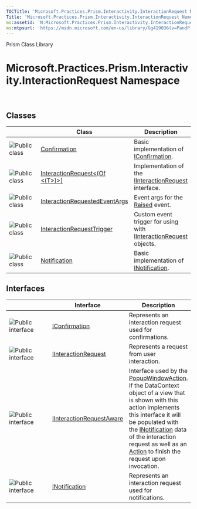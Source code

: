 ```yaml
---
TOCTitle: 'Microsoft.Practices.Prism.Interactivity.InteractionRequest Namespace'
Title: 'Microsoft.Practices.Prism.Interactivity.InteractionRequest Namespace ()'
ms:assetid: 'N:Microsoft.Practices.Prism.Interactivity.InteractionRequest'
ms:mtpsurl: 'https://msdn.microsoft.com/en-us/library/Gg419036(v=PandP.50)'
---
```


Prism Class Library

Microsoft.Practices.Prism.Interactivity.InteractionRequest Namespace
====================================================================

 

Classes
-------

<span id="classToggle"></span>
<table>
<colgroup>
<col width="33%" />
<col width="33%" />
<col width="33%" />
</colgroup>
<thead>
<tr class="header">
<th> </th>
<th>Class</th>
<th>Description</th>
</tr>
</thead>
<tbody>
<tr class="odd">
<td><img src="https://msdn.microsoft.com/en-us/Gg419036.pubclass(en-us,PandP.50).gif" title="Public class" /></td>
<td><a href="https://msdn.microsoft.com/t:microsoft.practices.prism.interactivity.interactionrequest.confirmation">Confirmation</a></td>
<td><div class="summary">
Basic implementation of <a href="https://msdn.microsoft.com/t:microsoft.practices.prism.interactivity.interactionrequest.iconfirmation">IConfirmation</a>.
</div></td>
</tr>
<tr class="even">
<td><img src="https://msdn.microsoft.com/en-us/Gg419036.pubclass(en-us,PandP.50).gif" title="Public class" /></td>
<td><a href="https://msdn.microsoft.com/t:microsoft.practices.prism.interactivity.interactionrequest.interactionrequest%601">InteractionRequest&lt;(Of &lt;(T&gt;)&gt;)</a></td>
<td><div class="summary">
Implementation of the <a href="https://msdn.microsoft.com/t:microsoft.practices.prism.interactivity.interactionrequest.iinteractionrequest">IInteractionRequest</a> interface.
</div></td>
</tr>
<tr class="odd">
<td><img src="https://msdn.microsoft.com/en-us/Gg419036.pubclass(en-us,PandP.50).gif" title="Public class" /></td>
<td><a href="https://msdn.microsoft.com/t:microsoft.practices.prism.interactivity.interactionrequest.interactionrequestedeventargs">InteractionRequestedEventArgs</a></td>
<td><div class="summary">
Event args for the <a href="https://msdn.microsoft.com/e:microsoft.practices.prism.interactivity.interactionrequest.iinteractionrequest.raised">Raised</a> event.
</div></td>
</tr>
<tr class="even">
<td><img src="https://msdn.microsoft.com/en-us/Gg419036.pubclass(en-us,PandP.50).gif" title="Public class" /></td>
<td><a href="https://msdn.microsoft.com/t:microsoft.practices.prism.interactivity.interactionrequest.interactionrequesttrigger">InteractionRequestTrigger</a></td>
<td><div class="summary">
Custom event trigger for using with <a href="https://msdn.microsoft.com/t:microsoft.practices.prism.interactivity.interactionrequest.iinteractionrequest">IInteractionRequest</a> objects.
</div></td>
</tr>
<tr class="odd">
<td><img src="https://msdn.microsoft.com/en-us/Gg419036.pubclass(en-us,PandP.50).gif" title="Public class" /></td>
<td><a href="https://msdn.microsoft.com/t:microsoft.practices.prism.interactivity.interactionrequest.notification">Notification</a></td>
<td><div class="summary">
Basic implementation of <a href="https://msdn.microsoft.com/t:microsoft.practices.prism.interactivity.interactionrequest.inotification">INotification</a>.
</div></td>
</tr>
</tbody>
</table>

Interfaces
----------

<span id="interfaceToggle"></span>
<table>
<colgroup>
<col width="33%" />
<col width="33%" />
<col width="33%" />
</colgroup>
<thead>
<tr class="header">
<th> </th>
<th>Interface</th>
<th>Description</th>
</tr>
</thead>
<tbody>
<tr class="odd">
<td><img src="https://msdn.microsoft.com/en-us/Gg419036.pubinterface(en-us,PandP.50).gif" title="Public interface" /></td>
<td><a href="https://msdn.microsoft.com/t:microsoft.practices.prism.interactivity.interactionrequest.iconfirmation">IConfirmation</a></td>
<td><div class="summary">
Represents an interaction request used for confirmations.
</div></td>
</tr>
<tr class="even">
<td><img src="https://msdn.microsoft.com/en-us/Gg419036.pubinterface(en-us,PandP.50).gif" title="Public interface" /></td>
<td><a href="https://msdn.microsoft.com/t:microsoft.practices.prism.interactivity.interactionrequest.iinteractionrequest">IInteractionRequest</a></td>
<td><div class="summary">
Represents a request from user interaction.
</div></td>
</tr>
<tr class="odd">
<td><img src="https://msdn.microsoft.com/en-us/Gg419036.pubinterface(en-us,PandP.50).gif" title="Public interface" /></td>
<td><a href="https://msdn.microsoft.com/t:microsoft.practices.prism.interactivity.interactionrequest.iinteractionrequestaware">IInteractionRequestAware</a></td>
<td><div class="summary">
Interface used by the <a href="https://msdn.microsoft.com/t:microsoft.practices.prism.interactivity.popupwindowaction">PopupWindowAction</a>. If the DataContext object of a view that is shown with this action implements this interface it will be populated with the <a href="https://msdn.microsoft.com/t:microsoft.practices.prism.interactivity.interactionrequest.inotification">INotification</a> data of the interaction request as well as an <a href="http://msdn2.microsoft.com/en-us/library/bb534741">Action</a> to finish the request upon invocation.
</div></td>
</tr>
<tr class="even">
<td><img src="https://msdn.microsoft.com/en-us/Gg419036.pubinterface(en-us,PandP.50).gif" title="Public interface" /></td>
<td><a href="https://msdn.microsoft.com/t:microsoft.practices.prism.interactivity.interactionrequest.inotification">INotification</a></td>
<td><div class="summary">
Represents an interaction request used for notifications.
</div></td>
</tr>
</tbody>
</table>
